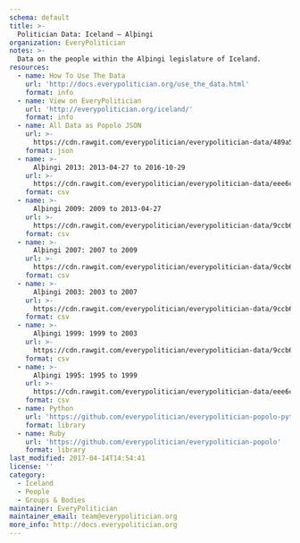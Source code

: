 ```yaml
---
schema: default
title: >-
  Politician Data: Iceland — Alþingi
organization: EveryPolitician
notes: >-
  Data on the people within the Alþingi legislature of Iceland.
resources:
  - name: How To Use The Data
    url: 'http://docs.everypolitician.org/use_the_data.html'
    format: info
  - name: View on EveryPolitician
    url: 'http://everypolitician.org/iceland/'
    format: info
  - name: All Data as Popolo JSON
    url: >-
      https://cdn.rawgit.com/everypolitician/everypolitician-data/489a5ceea7db4944e3999631e21ceb66ca061782/data/Iceland/Assembly/ep-popolo-v1.0.json
    format: json
  - name: >-
      Alþingi 2013: 2013-04-27 to 2016-10-29
    url: >-
      https://cdn.rawgit.com/everypolitician/everypolitician-data/eee6c8218a2bf6a1c850bdc98777b127440d02d9/data/Iceland/Assembly/term-2013.csv
    format: csv
  - name: >-
      Alþingi 2009: 2009 to 2013-04-27
    url: >-
      https://cdn.rawgit.com/everypolitician/everypolitician-data/9ccb686cb357d8f8aa3cd198cbf61c64f2503394/data/Iceland/Assembly/term-2009.csv
    format: csv
  - name: >-
      Alþingi 2007: 2007 to 2009
    url: >-
      https://cdn.rawgit.com/everypolitician/everypolitician-data/9ccb686cb357d8f8aa3cd198cbf61c64f2503394/data/Iceland/Assembly/term-2007.csv
    format: csv
  - name: >-
      Alþingi 2003: 2003 to 2007
    url: >-
      https://cdn.rawgit.com/everypolitician/everypolitician-data/9ccb686cb357d8f8aa3cd198cbf61c64f2503394/data/Iceland/Assembly/term-2003.csv
    format: csv
  - name: >-
      Alþingi 1999: 1999 to 2003
    url: >-
      https://cdn.rawgit.com/everypolitician/everypolitician-data/9ccb686cb357d8f8aa3cd198cbf61c64f2503394/data/Iceland/Assembly/term-1999.csv
    format: csv
  - name: >-
      Alþingi 1995: 1995 to 1999
    url: >-
      https://cdn.rawgit.com/everypolitician/everypolitician-data/eee6c8218a2bf6a1c850bdc98777b127440d02d9/data/Iceland/Assembly/term-1995.csv
    format: csv
  - name: Python
    url: 'https://github.com/everypolitician/everypolitician-popolo-python'
    format: library
  - name: Ruby
    url: 'https://github.com/everypolitician/everypolitician-popolo'
    format: library
last_modified: 2017-04-14T14:54:41
license: ''
category:
  - Iceland
  - People
  - Groups & Bodies
maintainer: EveryPolitician
maintainer_email: team@everypolitician.org
more_info: http://docs.everypolitician.org
---
```

